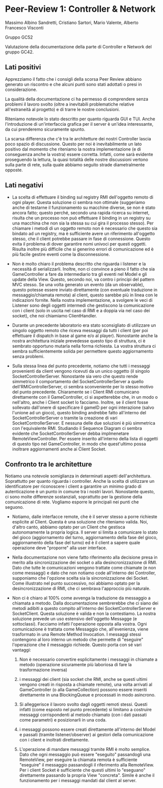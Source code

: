 # Peer-Review 1: Controller & Network

Massimo Albino Sandretti, Cristiano Sartori, Mario Valente, Alberto Francesco Visconti

Gruppo GC52

Valutazione della documentazione della parte di Controller e Network del gruppo GC42.

## Lati positivi

Apprezziamo il fatto che i consigli della scorsa Peer Review abbiano generato un riscontro e che alcuni punti sono stati adottati o presi in considerazione.

La qualità della documentazione ci ha permesso di comprendere senza problemi il lavoro svolto (oltre a inevitabili problematiche relative all'estraneità al progetto) e di trarre le nostre conclusioni.

Riteniamo notevole lo stato descritto per quanto riguarda GUI e TUI. Anche l'introduzione di un'interfaccia grafica per il server è un'idea interessante, da cui prenderemo sicuramente spunto.

La scarsa differenza che c'è tra le architetture dei nostri Controller lascia poco spazio di discussione. Questo per noi è inevitabilmente un lato positivo dal momento che riteniamo la nostra implementazione (e di conseguenza anche la vostra) essere corretta. Infatti, come sarà evidente proseguendo la lettura, la quasi totalità delle nostre discussioni vertono sulla parte di rete, sulla quale abbiamo seguito strade diametralmente opposte.

## Lati negativi

- La scelta di effettuare il binding sul registry RMI dell'oggetto remoto di ogni player. Questa soluzione ci sembra non ottimale (suggeriamo anche di testarne il funzionamento su macchine diverse, se non è stato ancora fatto; questo perché, secondo una rapida ricerca su internet, risulta che un processo non può effettuare il binding in un registry su una macchina che non sia la stessa su cui gira il processo stesso). Per chiamare i metodi di un oggetto remoto non è necessario che questo sia bindato ad un registry, ma è sufficiente avere un riferimento all'oggetto stesso, che il client potrebbe passare in fase di connessione. Questo evita il problema di dover garantire nomi univoci per questi oggetti. Risulta inoltre più difficile che si generino errori di comunicazione ed è più facile gestire eventi come la disconnessione.



- Non è molto chiaro il problema descritto che riguarda i listener e la necessità di serializzarli. Inoltre, non ci convince a pieno il fatto che sia GameController a fare da intermediario tra gli eventi nel Model e gli update della View. Questo, secondo noi, va contro i principi del pattern MVC stesso. Se una volta generato un evento (da un observable), questo potesse essere inviato direttamente (con eventuale traduzione in messaggio/chiamata remota) al client, questo sarebbe più in linea con le indicazioni fornite. Nella nostra implementazione, a svolgere le veci di Listener sono degli oggetti intermedi che gestiscono la comunicazione con i client (solo in uscita nel caso di RMI e a doppia via nel caso dei socket), che noi chiamiamo ClientHandler.



- Durante un precedente laboratorio era stato sconsigliato di utilizzare un singolo oggetto remoto che riceva messaggi da tutti i client (per poi effettuare il dispatch in base al game e/o al player). Nonostante anche la nostra architettura iniziale prevedesse questo tipo di struttura, ci è sembrato opportuno mutarla nella forma richiesta. La vostra struttura ci sembra sufficientemente solida per permettere questo aggiornamento senza problemi.



- Sulla stessa linea del punto precedente, notiamo che tutti i messaggi provenienti da client vengono ricevuti da un unico oggetto (il singolo SocketControllerServer. Nonostante sia vero che questo rende simmetrico il comportamento del SocketControllerServer a quello dell'RMIControllerServer, ci sembra sconveniente per lo stesso motivo del punto precedente. Chiaramente se i Client RMI comunicano direttamente con il GameController, ci si aspetterebbe che, in un modo o nell'altro, anche i Client socket lo facciamo. Inoltre, se il client fosse sollevato dall'onere di specificare il gameID per ogni interazione (salvo l'unione ad un gioco), questo binding andrebbe fatto all'interno del SocketControllerServer o tramite la creazione di vari SocketControllerServer. E nessuna delle due soluzioni è più simmetrica con l'equivalente RMI. Studiando il Sequence Diagram ci sembra evidente che SocketControllerServer debba implmenetare RemoteViewController. Per essere inserito all'interno della lista di oggetti di questo tipo nel GameController, in modo che quest'ultimo possa inoltrare aggiornamenti anche ai Client Socket.

## Confronto tra le architetture

Notiamo una notevole somiglianza in determinati aspetti dell'architettura. Soprattutto per quanto riguarda i controller. Anche la scelta di utilizzare un identificatore per riconoscere i client a garantire un minimo grado di autenticazione è un punto in comune tra i nostri lavori. Nonostante questo, ci sono molte differenze sostanziali, soprattutto per la gestione della comunicazione di rete. Vogliamo esporre le principali nei punti che seguono.

- Notiamo, dalle interfacce remote, che è il server stesso a porre richieste esplicite al Client. Questa è una soluzione che riteniamo valida. Noi, d'altro canto, abbiamo optato per un Client che gestisca autonomamente la propria logica. Il server si limita a comunicare lo stato del gioco (aggiornamento del turno, aggiornamento della fase del gioco, aggiornamento della fase del turno) ed è il client a sapere quale operazione deve "proporre" alla user interface.

- Nella documentazione non viene fatto riferimento alla decisione presa in merito alla sincronizzazione dei socket o alla desincronizzazione di RMI. Dato che tutte le comunicazioni vengono trattate come chiamate (e non come messaggi) e dato che non notiamo code all'interno dei Controller, supponiamo che l'opzione scelta sia la sincronizzazione dei Socket. Come illustrato nel punto successivo, noi abbiamo optato per la desincronizzazione di RMI, che ci sembrava l'approccio più naturale.

- Non ci è chiaro al 100% come avvenga la traduzione da messaggio a chiamata a metodo. Dalla documentazione sembrerebbe che ci siano dei metodi adibiti a questo compito all'interno dei SocketControllerServer e SocketClient. Questa soluzione è valida e non la contestiamo. La nostra soluzione prevede un uso estensivo dell'oggetto Messagge (e sottoclassi). Facciamo infatti l'operazione opposta alla vostra. Ogni comunicazione è trattata come Messaggio che, all'evenienza, viene trasformato in una Remote Method Invocation. I messaggi stessi contengono al loro interno un metodo che permette di "eseguire" l'operazione che il messaggio richiede. Questo porta con sé vari vantaggi:

  1. Non è necessario convertire esplicitamente i messaggi in chiamate a metodo (operazione sicuramente più laboriosa di fare la trasformazione inversa)

  2. i messaggi dei client (sia socket che RMI, anche se questi ultimi vengono creati in risposta a chiamate remote), una volta arrivati al GameController (o alla GameCollection) possono essere inseriti direttamente in una BlockingQueue e processati in modo asincrono.

  3. Si alleggerisce il lavoro svolto dagli oggetti remoti stessi. Questi infatti (come esposto nel punto precedente) si limitano a costruire messaggi corrispondenti al metodo chiamato (con i dati passati come parametri) e posizionarli in una coda.

  4. i messaggi possono essere creati direttamente all'interno del Model e passati (tramite listener/observer) ai gestori della comunicazione con i client e inoltrati direttamente.

  5. L'operazione di mandare messaggi tramite RMI è molto semplice. Dato che ogni messaggio può essere "eseguito" passandogli una RemoteView, per eseguire la chiamata remota è sufficiente "eseguire" il messaggio passandogli il riferimento alla RemoteView. Per i client Socket è sufficiente che questi ultimi lo "eseguano" direttamente passando la propria View "concreta". Simile è anche il funzionamento per i messaggi mandati dal client al server. 